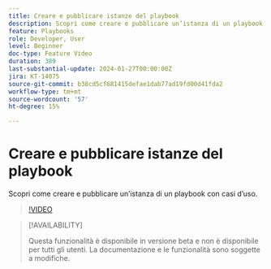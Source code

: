 ```yaml
---
title: Creare e pubblicare istanze del playbook
description: Scopri come creare e pubblicare un’istanza di un playbook con casi d’uso.
feature: Playbooks
role: Developer, User
level: Beginner
doc-type: Feature Video
duration: 389
last-substantial-update: 2024-01-27T00:00:00Z
jira: KT-14075
source-git-commit: b38cd5cf681415defae1dab77ad19fd00d41fda2
workflow-type: tm+mt
source-wordcount: '57'
ht-degree: 15%

---
```



# Creare e pubblicare istanze del playbook

Scopri come creare e pubblicare un’istanza di un playbook con casi d’uso.

>[!VIDEO](https://video.tv.adobe.com/v/3427058/?learn=on)

>[!AVAILABILITY]
>
>Questa funzionalità è disponibile in versione beta e non è disponibile per tutti gli utenti. La documentazione e le funzionalità sono soggette a modifiche.